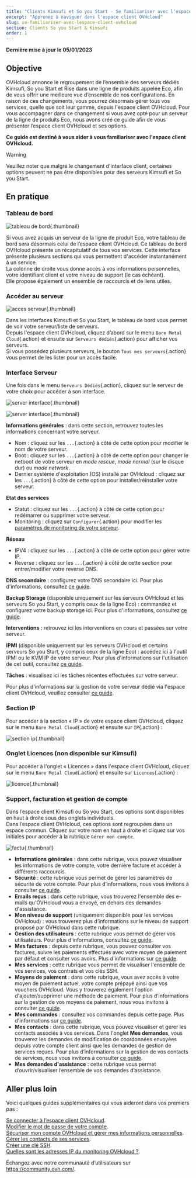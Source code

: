 ```yaml
---
title: "Clients Kimsufi et So you Start - Se familiariser avec l'espace client OVHcloud"
excerpt: "Apprenez à naviguer dans l'espace client OVHcloud"
slug: se-familiariser-avec-lespace-client-ovhcloud
section: Clients So you Start & Kimsufi
order: 1
---
```


**Dernière mise à jour le 05/01/2023**

## Objective

OVHcloud annonce le regroupement de l’ensemble des serveurs dédiés Kimsufi, So you Start et Rise dans une ligne de produits appelée Eco, afin de vous offrir une meilleure vue d’ensemble de nos configurations. En raison de ces changements, vous pourrez désormais gérer tous vos services, quelle que soit leur gamme, depuis l'espace client OVHcloud. Pour vous accompagner dans ce changement si vous avez opté pour un serveur de la ligne de produits Eco, nous avons créé ce guide afin de vous présenter l’espace client OVHcloud et ses options.

**Ce guide est destiné à vous aider à vous familiariser avec l'espace client OVHcloud.**

> [!warning]
> Veuillez noter que malgré le changement d'interface client, certaines options peuvent ne pas être disponibles pour des serveurs Kimsufi et So you Start.
>

## En pratique

### Tableau de bord

![tableau de bord](images/OVHclouddashboard.png){.thumbnail}

Si vous avez acquis un serveur de la ligne de produit Eco, votre tableau de bord sera désormais celui de l’espace client OVHcloud. Ce tableau de bord OVHcloud présente un récapitulatif de tous vos services. Cette interface présente plusieurs sections qui vous permettent d'accéder instantanément à un service.<br>
La colonne de droite vous donne accès à vos informations personnelles, votre identifiant client et votre niveau de support (le cas échéant).<br>
Elle propose également un ensemble de raccourcis et de liens utiles.

### Accéder au serveur

![acces serveur](images/listserversOVHcloud.png){.thumbnail}

Dans les interfaces Kimsufi et So you Start, le tableau de bord vous permet de voir votre serveur/liste de serveurs.<br>
Depuis l'espace client OVHcloud, cliquez d’abord sur le menu `Bare Metal Cloud`{.action} et ensuite sur `Serveurs dédiés`{.action} pour afficher vos serveurs.<br>
Si vous possédez plusieurs serveurs, le bouton `Tous mes serveurs`{.action} vous permet de les lister pour un accès facile.

### Interface Serveur

Une fois dans le menu `Serveurs Dédiés`{.action}, cliquez sur le serveur de votre choix pour accéder à son interface.

![server interface](images/serverinterface01.png){.thumbnail}

![server interface](images/serverinterface02.png){.thumbnail}

**Informations générales** : dans cette section, retrouvez toutes les informations concernant votre serveur.

- Nom : cliquez sur les `...`{.action} à côté de cette option pour modifier le nom de votre serveur.
- Boot : cliquez sur les `...`{.action} à côté de cette option pour changer le netboot de votre serveur en *mode rescue*, *mode normal* (sur le disque dur) ou *mode network*.
- Dernier système d'exploitation (OS) installé par OVHcloud : cliquez sur les `...`{.action} à côté de cette option pour installer/réinstaller votre serveur.

**Etat des services**

- Statut : cliquez sur les `...`{.action} à côté de cette option pour redémarrer ou supprimer votre serveur.
- Monitoring : cliquez sur `Configurer`{.action} pour modifier les [paramètres de monitoring de votre serveur](https://docs.ovh.com/fr/dedicated/premiers-pas-serveur-dedie#monitoring-server).

**Réseau**

- IPV4 : cliquez sur les `...`{.action} à côté de cette option pour gérer votre IP.
- Reverse : cliquez sur les `...`{.action} à côté de cette section pour entrer/modifier votre reverse DNS.

**DNS secondaire** : configurez votre DNS secondaire ici. Pour plus d'informations, consultez [ce guide](https://docs.ovh.com/fr/dedicated/creer-dns-secondaire-serveur-dedie/).

**Backup Storage** (disponible uniquement sur les serveurs OVHcloud et les serveurs So you Start, y compris ceux de la ligne Eco) : commandez et configurez votre backup storage ici. Pour plus d'informations, consultez [ce guide](https://docs.ovh.com/fr/dedicated/services-backup-storage/).

**Interventions** : retrouvez ici les interventions en cours et passées sur votre serveur.

**IPMI** (disponible uniquement sur les serveurs OVHcloud et certains serveurs So you Start, y compris ceux de la ligne Eco) : accédez ici à l'outil IPMI ou le KVM IP de votre serveur. Pour plus d'informations sur l'utilisation de cet outil, consultez [ce guide](https://docs.ovh.com/fr/dedicated/utilisation-ipmi-serveurs-dedies).

**Tâches** : visualisez ici les tâches récentes effectuées sur votre serveur.

Pour plus d'informations sur la gestion de votre serveur dédié via l'espace client OVHcloud, veuillez consulter [ce guide](https://docs.ovh.com/fr/dedicated/premiers-pas-serveur-dedie/).

### Section IP

Pour accéder à la section « IP » de votre espace client OVHcloud, cliquez sur le menu `Bare Metal Cloud`{.action} et ensuite sur `IP`{.action} :

![section ip](images/manageIP2023.png){.thumbnail}

### Onglet Licences (non disponible sur Kimsufi)

Pour accéder à l'onglet « Licences » dans l'espace client OVHcloud, cliquez sur le menu `Bare Metal Cloud`{.action} et ensuite sur `Licences`{.action} :

![licence](images/managelicencesOVHcloud.png){.thumbnail}

### Support, facturation et gestion de compte

Dans l’espace client Kimsufi ou So you Start, ces options sont disponibles en haut à droite sous des onglets individuels.<br>
Dans l’espace client OVHcloud, ces options sont regroupées dans un espace commun. Cliquez sur votre nom en haut à droite et cliquez sur vos initiales pour accéder à la rubrique `Gérer mon compte`.

![factu](images/accountOVHcloud.png){.thumbnail}

- **Informations générales** : dans cette rubrique, vous pouvez visualiser les informations de votre compte, votre dernière facture et accéder à différents raccourcis.
- **Sécurité** : cette rubrique vous permet de gérer les paramètres de sécurité de votre compte. Pour plus d’informations, nous vous invitons à consulter [ce guide](https://docs.ovh.com/fr/customer/tout-savoir-sur-identifiant-client/).
- **Emails reçus** : dans cette rubrique, vous trouverez l'ensemble des e-mails qu'OVHcloud vous a envoyé, en dehors des demandes d'assistance.
- **Mon niveau de support** (uniquement disponible pour les services OVHcloud) : vous trouverez plus d’informations sur le niveau de support proposé par OVHcloud dans cette rubrique.
- **Gestion des utilisateurs** : cette rubrique vous permet de gérer vos utilisateurs. Pour plus d'informations, consultez [ce guide](https://docs.ovh.com/fr/customer/gestion-utilisateurs/).
- **Mes factures** : depuis cette rubrique, vous pouvez consulter vos factures, suivre les paiements effectués avec votre moyen de paiement par défaut et consulter vos avoirs. Plus d'informations sur [ce guide](https://docs.ovh.com/fr/billing/gerer-factures-ovh/).
- **Mes services** : cette rubrique vous permet de visualiser l'ensemble de vos services, vos contrats et vos clés SSH.
- **Moyens de paiement** : dans cette rubrique, vous avez accès à votre moyen de paiement actuel, votre compte prépayé ainsi que vos vouchers OVHcloud. Vous y trouverez également l'option d'ajouter/supprimer une méthode de paiement. Pour plus d’informations sur la gestion de vos moyens de paiement, nous vous invitons à consulter [ce guide](https://docs.ovh.com/fr/billing/manage-payment-methods/).
- **Mes commandes** : consultez vos commandes depuis cette page. Plus d'informations sur [ce guide](https://docs.ovh.com/fr/billing/gerer-ses-commandes-ovh/).
- **Mes contacts** : dans cette rubrique, vous pouvez visualiser et gérer les contacts associés à vos services. Dans l'onglet **Mes demandes**, vous trouverez les demandes de modification de coordonnées envoyées depuis votre compte client ainsi que les demandes de gestion de services reçues. Pour plus d’informations sur la gestion de vos contacts de services, nous vous invitons à consulter [ce guide](https://docs.ovh.com/fr/customer/gestion-des-contacts/).
- **Mes demandes d'assistance** : cette rubrique vous permet d’ouvrir/visualiser l’ensemble de vos demandes d’assistance.

## Aller plus loin

Voici quelques guides supplémentaires qui vous aideront dans vos premiers pas :

[Se connecter à l’espace client OVHcloud](https://docs.ovh.com/fr/customer/se-connecter-espace-client-ovhcloud/).<br>
[Modifier le mot de passe de votre compte](https://docs.ovh.com/fr/customer/gerer-son-mot-de-passe/).<br>
[Sécuriser mon compte OVHcloud et gérer mes informations personnelles](https://docs.ovh.com/fr/customer/tout-savoir-sur-identifiant-client/).<br>
[Gérer les contacts de ses services](https://docs.ovh.com/fr/customer/gestion-des-contacts/).<br>
[Créer une clé SSH](https://docs.ovh.com/fr/dedicated/creer-cle-ssh-serveur-dediees/).<br>
[Quelles sont les adresses IP du monitoring OVHcloud ?](https://docs.ovh.com/fr/dedicated/monitoring-ip-ovh/).

Échangez avec notre communauté d’utilisateurs sur <https://community.ovh.com/>.
